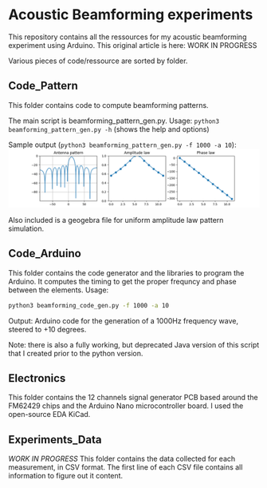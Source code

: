 # Acoustic Beamforming experiments

This repository contains all the ressources for my acoustic beamforming experiment using Arduino. This original article is here: WORK IN PROGRESS

Various pieces of code/ressource are sorted by folder.

## Code_Pattern

This folder contains code to compute beamforming patterns.

The main script is beamforming_pattern_gen.py. Usage: `python3 beamforming_pattern_gen.py -h` (shows the help and options)

Sample output (`python3 beamforming_pattern_gen.py -f 1000 -a 10`):
![Sample output for the beamforming pattern generator](https://raw.githubusercontent.com/CGrassin/acoustic_beamforming/master/Code_Pattern/sample_output/sample.png)

Also included is a geogebra file for uniform amplitude law pattern simulation.

## Code_Arduino

This folder contains the code generator and the libraries to program the Arduino. It computes the timing to get the proper frequncy and phase between the elements. Usage:

```sh
python3 beamforming_code_gen.py -f 1000 -a 10
```

Output: Arduino code for the generation of a 1000Hz frequency wave, steered to +10 degrees.

Note: there is also a fully working, but deprecated Java version of this script that I created prior to the python version.

## Electronics

This folder contains the 12 channels signal generator PCB based around the FM62429 chips and the Arduino Nano microcontroller board. I used the open-source EDA KiCad.

## Experiments_Data

*WORK IN PROGRESS* This folder contains the data collected for each measurement, in CSV format. The first line of each CSV file contains all information to figure out it content.
